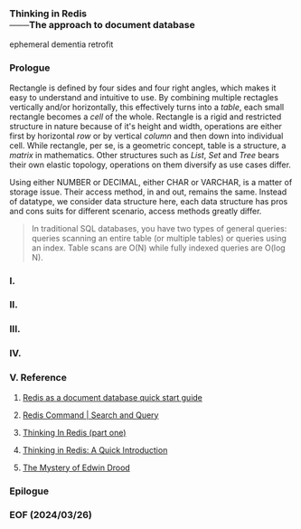 ### Thinking in Redis<br />───The approach to document database

ephemeral
dementia
retrofit

### Prologue 
Rectangle is defined by four sides and four right angles, which makes it easy to understand and intuitive to use. By combining multiple rectagles vertically and/or horizontally, this effectively turns into a *table*, each small rectangle becomes a *cell* of the whole. Rectangle is a rigid and restricted structure in nature because of it's height and width, operations are either first by horizontal *row* or by vertical *column* and then down into individual cell. While rectangle, per se, is a geometric concept, table is a structure, a *matrix* in mathematics. Other structures such as *List*, *Set* and *Tree* bears their own elastic topology, operations on them diversify as use cases differ. 

Using either NUMBER or DECIMAL, either CHAR or VARCHAR, is a matter of storage issue. Their access method, in and out, remains the same. 
Instead of datatype, we consider data structure here, each data structure has pros and cons suits for different scenario, access methods greatly differ.  

> In traditional SQL databases, you have two types of general queries: queries scanning an entire table (or multiple tables) or queries using an index. Table scans are O(N) while fully indexed queries are O(log N).

### I. 

### II. 

### III. 

### IV. 

### V. Reference
1. [Redis as a document database quick start guide](https://redis.io/docs/get-started/document-database/)

2. [Redis Command | Search and Query](https://redis.io/commands/?group=search)

3. [Thinking In Redis (part one)](https://matt.sh/thinking-in-redis-part-one)

4. [Thinking in Redis: A Quick Introduction](https://djaytechdiary.com/thinking-in-redis-a-quick-introduction)

5. [The Mystery of Edwin Drood](https://www.gutenberg.org/cache/epub/564/pg564-images.html)

### Epilogue
### EOF (2024/03/26)